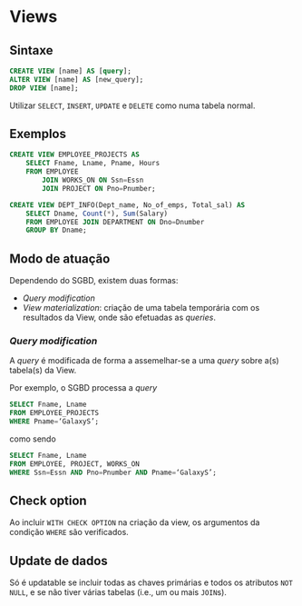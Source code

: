# Views
## Sintaxe
```sql
CREATE VIEW [name] AS [query];
ALTER VIEW [name] AS [new_query];
DROP VIEW [name];
```
Utilizar `SELECT`, `INSERT`, `UPDATE` e `DELETE` como numa tabela normal.

## Exemplos
```sql
CREATE VIEW EMPLOYEE_PROJECTS AS
    SELECT Fname, Lname, Pname, Hours
    FROM EMPLOYEE
        JOIN WORKS_ON ON Ssn=Essn
        JOIN PROJECT ON Pno=Pnumber;
```
```sql
CREATE VIEW DEPT_INFO(Dept_name, No_of_emps, Total_sal) AS
    SELECT Dname, Count(*), Sum(Salary)
    FROM EMPLOYEE JOIN DEPARTMENT ON Dno=Dnumber
    GROUP BY Dname;
```

## Modo de atuação
Dependendo do SGBD, existem duas formas:
- *Query modification*
- *View materialization*: criação de uma tabela temporária com os resultados da View, onde são efetuadas as *queries*.

### *Query modification*
A *query* é modificada de forma a assemelhar-se a uma *query* sobre a(s) tabela(s) da View.

Por exemplo, o SGBD processa a *query*
```sql
SELECT Fname, Lname
FROM EMPLOYEE_PROJECTS
WHERE Pname=‘GalaxyS’;
```
como sendo
```sql
SELECT Fname, Lname
FROM EMPLOYEE, PROJECT, WORKS_ON
WHERE Ssn=Essn AND Pno=Pnumber AND Pname=‘GalaxyS’;
```

## Check option
Ao incluir `WITH CHECK OPTION` na criação da view, os argumentos da condição `WHERE` são verificados.

## Update de dados
Só é updatable se incluir todas as chaves primárias e todos os atributos `NOT NULL`, e se não tiver várias tabelas (i.e., um ou mais `JOIN`s).